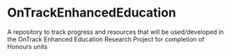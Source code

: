 # OnTrackEnhancedEducation
A repository to track progress and resources that will be used/developed in the OnTrack Enhanced Education Research Project for completion of Honours units
